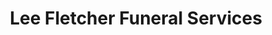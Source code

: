 ---
title: "Lee Fletcher Funeral Services"
url: /havant/lee-fletcher-funeral-services/
shop: Bestattungen
---